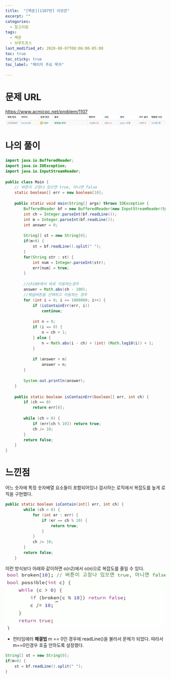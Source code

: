```yaml
---
title:  "[백준][1107번] 리모콘"
excerpt: ""
categories:
  - 알고리즘
tags:
  - 백준
  - 브루트포스
last_modified_at: 2020-08-07T08:06:00-05:00
toc: true
toc_sticky: true
toc_label: "페이지 주요 목차"

---
```

# 문제 URL
https://www.acmicpc.net/problem/1107
![boj1107](/images/2020/08/boj1107.png)

# 나의 풀이
```java
import java.io.BufferedReader;
import java.io.IOException;
import java.io.InputStreamReader;

public class Main {
    // 버튼이 고장나 있으면 true, 아니면 false
    static boolean[] err = new boolean[10];

    public static void main(String[] args) throws IOException {
        BufferedReader bf = new BufferedReader(new InputStreamReader(System.in));
        int ch = Integer.parseInt(bf.readLine());
        int m = Integer.parseInt(bf.readLine());
        int answer = 0;

        String[] st = new String[0];
        if(m>0) {
            st = bf.readLine().split(" ");
        }
        for(String str : st) {
            int num = Integer.parseInt(str);
            err[num] = true;
        }

        //ch100에서 바로 이동하는경우
        answer = Math.abs(ch - 100);
        //채널버튼을 선택하고 이동하는 경우
        for (int i = 0; i <= 1000000; i++) {
            if (isContainErr(err, i))
                continue;

            int n = 0;
            if (i == 0) {
                n = ch + 1;
            } else {
                n = Math.abs(i - ch) + (int) (Math.log10(i)) + 1;
            }

            if (answer > n)
                answer = n;
        }

        System.out.println(answer);
    }

    public static boolean isContainErr(boolean[] err, int ch) {
        if (ch == 0)
            return err[0];

        while (ch > 0) {
            if (err[ch % 10]) return true;
            ch /= 10;
        }
        return false;
    }
}
```

# 느낀점
어느 숫자에 특정 숫자배열 요소들이 포함되어있나 검사하는 로직에서
복잡도를 높게 로직을 구현했다.

```java
public static boolean isContain(int[] err, int ch) {
        while (ch > 0) {
            for (int er : err) {
                if (er == ch % 10) {
                    return true;
                }
            }
            ch /= 10;
        }
        return false;
    }
```

이런 방식보다 아래와 같이하면 o(n2)에서 o(n)으로 복잡도를 줄일 수 있다.
![boj1107-a](/images/2020/08/boj1107-a.png)


- 런타임에러 __해결법__
m == 0인 경우에 readLine()을 불러서 문제가 되었다.
따라서 m==0인경우 호출 안하도록 설정했다.
```java
String[] st = new String[0];
if(m>0) {
    st = bf.readLine().split(" ");
}
```
